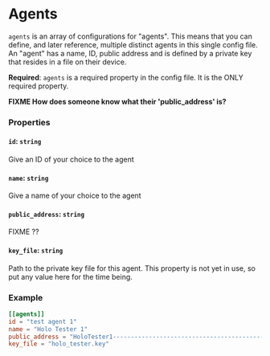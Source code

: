 # Agents

`agents` is an array of configurations for "agents". This means that you can define, and later reference, multiple distinct agents in this single config file. An "agent" has a name, ID, public address and is defined by a private key that resides in a file on their device.

**Required**: `agents` is a required property in the config file. It is the ONLY required property.

__FIXME How does someone know what their 'public_address' is?__

### Properties

#### `id`: `string`
Give an ID of your choice to the agent

#### `name`: `string`
Give a name of your choice to the agent

#### `public_address`: `string`
FIXME ??

#### `key_file`: `string`
Path to the private key file for this agent. This property is not yet in use, so put any value here for the time being.


### Example
```toml
[[agents]]
id = "test agent 1"
name = "Holo Tester 1"
public_address = "HoloTester1-----------------------------------------------------------------------AAACZp4xHB"
key_file = "holo_tester.key"
```